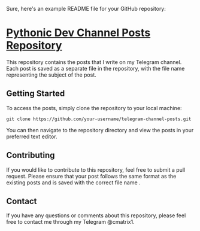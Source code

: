 Sure, here's an example README file for your GitHub repository:

# [Pythonic Dev Channel Posts Repository](https://t.me/Pythonic_Dev)

This repository contains the posts that I write on my Telegram channel. Each post is saved as a separate file in the repository, with the file name representing the subject of the post.

## Getting Started

To access the posts, simply clone the repository to your local machine:

```
git clone https://github.com/your-username/telegram-channel-posts.git
```

You can then navigate to the repository directory and view the posts in your preferred text editor.

## Contributing

If you would like to contribute to this repository, feel free to submit a pull request. Please ensure that your post follows the same format as the existing posts and is saved with the correct file name .

## Contact

If you have any questions or comments about this repository, please feel free to contact me through my Telegram @cmatrix1.
